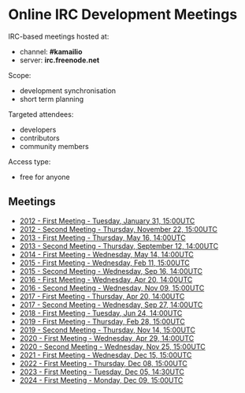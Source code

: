 # Online IRC Development Meetings

IRC-based meetings hosted at:

- channel: **#kamailio**
- server: **irc.freenode.net**

Scope:

- development synchronisation
- short term planning

Targeted attendees:

- developers
- contributors
- community members

Access type:

- free for anyone

## Meetings

- [2012 - First Meeting - Tuesday, January 31, 15:00UTC](irc-meetings/2012a.md)
- [2012 - Second Meeting - Thursday, November 22, 15:00UTC](irc-meetings/2012b.md)
- [2013 - First Meeting - Thursday, May 16, 14:00UTC](irc-meetings/2013a.md)
- [2013 - Second Meeting - Thursday, September 12, 14:00UTC](irc-meetings/2013b.md)
- [2014 - First Meeting - Wednesday, May 14, 14:00UTC](irc-meetings/2014a.md)
- [2015 - First Meeting - Wednesday, Feb 11, 15:00UTC](irc-meetings/2015a.md)
- [2015 - Second Meeting - Wednesday, Sep 16, 14:00UTC](irc-meetings/2015b.md)
- [2016 - First Meeting - Wednesday, Apr 20, 14:00UTC](irc-meetings/2016a.md)
- [2016 - Second Meeting - Wednesday, Nov 09, 15:00UTC](irc-meetings/2016b.md)
- [2017 - First Meeting - Thursday, Apr 20, 14:00UTC](irc-meetings/2017a.md)
- [2017 - Second Meeting - Wednesday, Sep 27, 14:00UTC](irc-meetings/2017b.md)
- [2018 - First Meeting - Tuesday, Jun 24, 14:00UTC](irc-meetings/2018a.md)
- [2019 - First Meeting - Thursday, Feb 28, 15:00UTC](irc-meetings/2019a.md)
- [2019 - Second Meeting - Thursday, Nov 14, 15:00UTC](irc-meetings/2019b.md)
- [2020 - First Meeting - Wednesday, Apr 29, 14:00UTC](irc-meetings/2020a.md)
- [2020 - Second Meeting - Wednesday, Nov 25, 15:00UTC](irc-meetings/2020b.md)
- [2021 - First Meeting - Wednesday, Dec 15, 15:00UTC](irc-meetings/2021a.md)
- [2022 - First Meeting - Thursday, Dec 08, 15:00UTC](irc-meetings/2022a.md)
- [2023 - First Meeting - Tuesday, Dec 05, 14:30UTC](irc-meetings/2023a.md)
- [2024 - First Meeting - Monday, Dec 09, 15:00UTC](irc-meetings/2024a.md)
